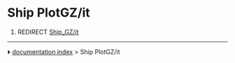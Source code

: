 # Ship PlotGZ/it
1.  REDIRECT [Ship_GZ/it](Ship_GZ/it.md)



---
⏵ [documentation index](../README.md) > Ship PlotGZ/it
